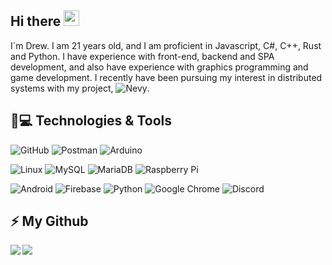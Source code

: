 ## Hi there <img src="https://media.giphy.com/media/hvRJCLFzcasrR4ia7z/giphy.gif" width="25px"></a>

I´m Drew. I am 21 years old, and I am proficient in Javascript, C#, C++, Rust and Python. I have experience with front-end, backend and SPA development, and also have experience with graphics programming and game development. I recently have been pursuing my interest in distributed systems with my project, ![Nevy](https://github.com/DrewRidley/nevy).

## 🚀💻 Technologies & Tools

  ![GitHub](https://img.shields.io/badge/-GitHub-181717?style=flat-square&logo=github)
  ![Postman](https://img.shields.io/badge/Postman-black?style=flat-square&logo=postman)
  ![Arduino](https://img.shields.io/badge/Arduino-black?style=flat-square&logo=arduino)

  ![Linux](https://img.shields.io/badge/Linux-black?style=flat-square&logo=linux)
  ![MySQL](https://img.shields.io/badge/-MySQL-black?style=flat-square&logo=mysql)
  ![MariaDB](https://img.shields.io/badge/MariaDB-black?style=flat-square&logo=mariadb)
  ![Raspberry Pi](https://img.shields.io/badge/-Raspberry%20Pi-C51A4A?style=flat-square&logo=Raspberry-Pi)

  ![Android](https://img.shields.io/badge/Android-05150C?style=flat-square&logo=android)
  ![Firebase](https://img.shields.io/badge/Firebase-black?style=flat-square&logo=firebase)
  ![Python](https://img.shields.io/badge/-Python-black?style=flat-square&logo=Python)
  ![Google Chrome](https://img.shields.io/badge/Chrome-black?style=flat-square&logo=google-chrome)
  ![Discord](https://img.shields.io/badge/Discord-black?style=flat-square&logo=discord)


## ⚡ My Github

<img align="left" src="https://github-readme-stats.vercel.app/api?username=drewridley&show_icons=true&count_private=true&theme=gruvbox" />
<img src="https://github-readme-stats.vercel.app/api/top-langs/?username=drewridley&layout=compact&count_private=true&theme=gruvbox" />
